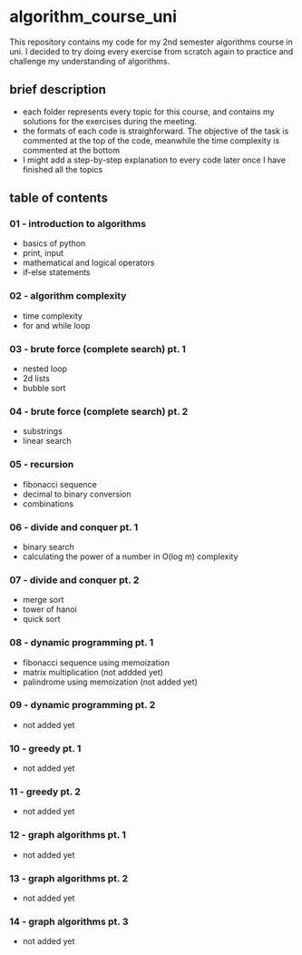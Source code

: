 # algorithm_course_uni

This repository contains my code for my 2nd semester algorithms course in uni. I decided to try doing every exercise from scratch again to practice and challenge my understanding of algorithms.

## brief description

- each folder represents every topic for this course, and contains my solutions for the exercises during the meeting.
- the formats of each code is straighforward. The objective of the task is commented at the top of the code, meanwhile the time complexity is commented at the bottom
- I might add a step-by-step explanation to every code later once I have finished all the topics

## table of contents

### 01 - introduction to algorithms

- basics of python
- print, input
- mathematical and logical operators
- if-else statements

### 02 - algorithm complexity

- time complexity
- for and while loop

### 03 - brute force (complete search) pt. 1

- nested loop
- 2d lists
- bubble sort

### 04 - brute force (complete search) pt. 2

- substrings
- linear search

### 05 - recursion

- fibonacci sequence
- decimal to binary conversion
- combinations

### 06 - divide and conquer pt. 1

- binary search
- calculating the power of a number in O(log m) complexity

### 07 - divide and conquer pt. 2

- merge sort
- tower of hanoi
- quick sort

### 08 - dynamic programming pt. 1

- fibonacci sequence using memoization
- matrix multiplication (not addded yet)
- palindrome using memoization (not added yet)

### 09 - dynamic programming pt. 2

- not added yet

### 10 - greedy pt. 1

- not added yet

### 11 - greedy pt. 2

- not added yet

### 12 - graph algorithms pt. 1

- not added yet

### 13 - graph algorithms pt. 2

- not added yet

### 14 - graph algorithms pt. 3

- not added yet
